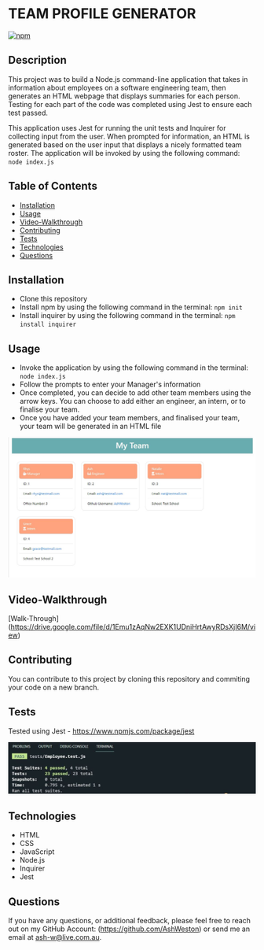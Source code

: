 # TEAM PROFILE GENERATOR

[![npm](https://badge.fury.io/js/inquirer.svg)](http://badge.fury.io/js/inquirer)

## Description

This project was to build a Node.js command-line application that takes in information about employees on a software engineering team, then generates an HTML webpage that displays summaries for each person. Testing for each part of the code was completed using Jest to ensure each test passed.

This application uses Jest for running the unit tests and Inquirer for collecting input from the user. When prompted for information, an HTML is generated based on the user input that displays a nicely formatted team roster. The application will be invoked by using the following command: `node index.js`

## Table of Contents

- [Installation](#installation)
- [Usage](#usage)
- [Video-Walkthrough](#Video-Walkthrough)
- [Contributing](#contributing)
- [Tests](#tests)
- [Technologies](#technologies)
- [Questions](#questions)

## Installation

- Clone this repository
- Install npm by using the following command in the terminal: `npm init`
- Install inquirer by using the following command in the terminal: `npm install inquirer`

## Usage

- Invoke the application by using the following command in the terminal: `node index.js`
- Follow the prompts to enter your Manager's information
- Once completed, you can decide to add other team members using the arrow keys. You can choose to add either an engineer, an intern, or to finalise your team.
- Once you have added your team members, and finalised your team, your team will be generated in an HTML file

![Team HTML](teamhtml.JPG)

## Video-Walkthrough

[Walk-Through] (https://drive.google.com/file/d/1Emu1zAqNw2EXK1UDniHrtAwyRDsXjI6M/view)

## Contributing

You can contribute to this project by cloning this repository and commiting your code on a new branch.

## Tests

Tested using Jest - https://www.npmjs.com/package/jest

![Jest Test](test.JPG)

## Technologies

- HTML
- CSS
- JavaScript
- Node.js
- Inquirer
- Jest

## Questions

If you have any questions, or additional feedback, please feel free to reach out on my
GitHub Account: (https://github.com/AshWeston) or send me an email at ash-w@live.com.au.
